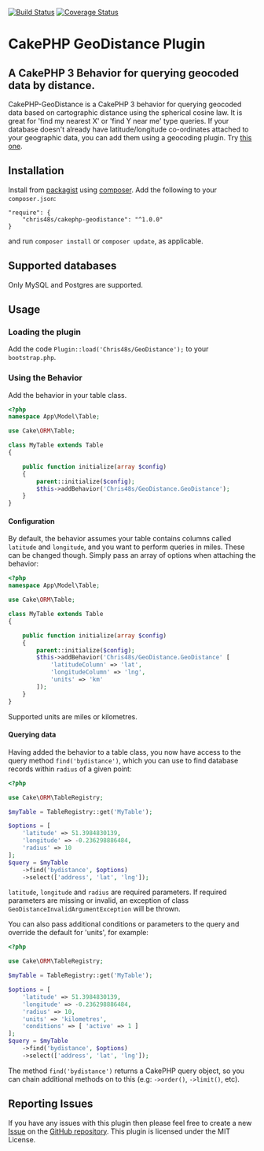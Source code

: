[![Build Status](https://travis-ci.org/chris48s/cakephp-geodistance.svg?branch=master)](https://travis-ci.org/chris48s/cakephp-geodistance)
[![Coverage Status](https://coveralls.io/repos/github/chris48s/cakephp-geodistance/badge.svg?branch=master)](https://coveralls.io/github/chris48s/cakephp-geodistance?branch=master)

# CakePHP GeoDistance Plugin
## A CakePHP 3 Behavior for querying geocoded data by distance.

CakePHP-GeoDistance is a CakePHP 3 behavior for querying geocoded data based on
cartographic distance using the spherical cosine law. It is great for 'find my
nearest X' or 'find Y near me' type queries. If your database doesn't already
have latitude/longitude co-ordinates attached to your geographic data, you can
add them using a geocoding plugin. Try
[this one](https://github.com/chris48s/cakephp-geocoder).


## Installation

Install from [packagist](https://packagist.org/packages/chris48s/cakephp-geodistance) using [composer](https://getcomposer.org/).
Add the following to your `composer.json`:

```
"require": {
    "chris48s/cakephp-geodistance": "^1.0.0"
}
```

and run `composer install` or `composer update`, as applicable.

## Supported databases

Only MySQL and Postgres are supported.

## Usage

### Loading the plugin

Add the code `Plugin::load('Chris48s/GeoDistance');` to your `bootstrap.php`.

### Using the Behavior

Add the behavior in your table class.

```php
<?php
namespace App\Model\Table;

use Cake\ORM\Table;

class MyTable extends Table
{

    public function initialize(array $config)
    {
        parent::initialize($config);
        $this->addBehavior('Chris48s/GeoDistance.GeoDistance');
    }
}
```

#### Configuration

By default, the behavior assumes your table contains columns called `latitude`
and `longitude`, and you want to perform queries in miles. These can be changed
though. Simply pass an array of options when attaching the behavior:

```php
<?php
namespace App\Model\Table;

use Cake\ORM\Table;

class MyTable extends Table
{

    public function initialize(array $config)
    {
        parent::initialize($config);
        $this->addBehavior('Chris48s/GeoDistance.GeoDistance' [
            'latitudeColumn' => 'lat',
            'longitudeColumn' => 'lng',
            'units' => 'km'
        ]);
    }
}
```

Supported units are miles or kilometres.

#### Querying data

Having added the behavior to a table class, you now have access to the query
method `find('bydistance')`, which you can use to find database records within
`radius` of a given point:

```php
<?php

use Cake\ORM\TableRegistry;

$myTable = TableRegistry::get('MyTable');

$options = [
    'latitude' => 51.3984830139,
    'longitude' => -0.236298886484,
    'radius' => 10
];
$query = $myTable
    ->find('bydistance', $options)
    ->select(['address', 'lat', 'lng']);
```

`latitude`, `longitude` and `radius` are required parameters. If required
parameters are missing or invalid, an exception of class `GeoDistanceInvalidArgumentException`
will be thrown.

You can also pass additional conditions or parameters to the query and
override the default for 'units', for example:

```php
<?php

use Cake\ORM\TableRegistry;

$myTable = TableRegistry::get('MyTable');

$options = [
    'latitude' => 51.3984830139,
    'longitude' => -0.236298886484,
    'radius' => 10,
    'units' => 'kilometres',
    'conditions' => [ 'active' => 1 ]
];
$query = $myTable
    ->find('bydistance', $options)
    ->select(['address', 'lat', 'lng']);
```

The method `find('bydistance')` returns a CakePHP query object, so you can chain
additional methods on to this (e.g: `->order()`, `->limit()`, etc).

## Reporting Issues

If you have any issues with this plugin then please feel free to create a new
[Issue](https://github.com/chris48s/cakephp-geodistance/issues) on the
[GitHub repository](https://github.com/chris48s/cakephp-geodistance).
This plugin is licensed under the MIT License.

